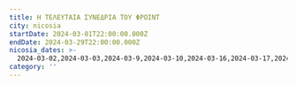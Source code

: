```yaml
---
title: Η ΤΕΛΕΥΤΑΙΑ ΣΥΝΕΔΡΙΑ ΤΟΥ ΦΡΟΙΝΤ
city: nicosia
startDate: 2024-03-01T22:00:00.000Z
endDate: 2024-03-29T22:00:00.000Z
nicosia_dates: >-
  2024-03-02,2024-03-03,2024-03-9,2024-03-10,2024-03-16,2024-03-17,2024-03-23,2024-03-24,2024-03-30,2024-03-31
category: ''
---
```


